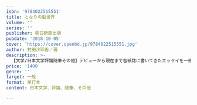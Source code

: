 ```yaml
---
isbn: '9784022515551'
title: となりの脳世界
volume: ''
series: ''
publisher: 朝日新聞出版
pubdate: '2018-10-05'
cover: 'https://cover.openbd.jp/9784022515551.jpg'
author: 村田沙耶香／著
description: >-
  【文学/日本文学評論随筆その他】デビューから現在まで各紙誌に書いてきたエッセイを一冊にまとめた決定版。小さな頃の思い出から、影響を受けた本や音楽、旅先での出来事、今まで気づかなかった勘違いに、コンビニバトのこと。Twitterで話題の『「走らせている人」たち』も収録！
price: '1400'
genre: ''
target: 一般
format: 単行本
content: 日本文学、評論、随筆、その他

---
```

